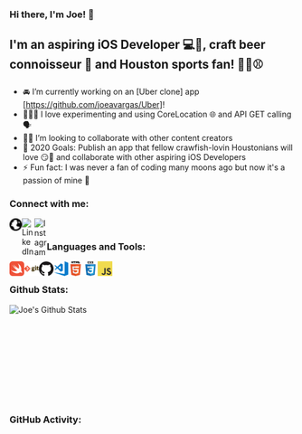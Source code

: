 ### Hi there, I'm Joe! 👋


## I'm an aspiring iOS Developer 💻📲, craft beer connoisseur 🍺 and Houston sports fan! 🏀🏈⚾️

- 🚘 I’m currently working on an [Uber clone] app [https://github.com/joeavargas/Uber]!
- 👨🏻‍💻 I love experimenting and using CoreLocation 🌐 and API GET calling 🗣
- 👊🏼 I’m looking to collaborate with other content creators
- 🏁 2020 Goals: Publish an app that fellow crawfish-lovin Houstonians will love 😏🦞 and collaborate with other aspiring iOS Developers
- ⚡ Fun fact: I was never a fan of coding many moons ago but now it's a passion of mine 💙

### Connect with me:

[<img align="left" alt="joevargas.io" width="22px" src="https://raw.githubusercontent.com/iconic/open-iconic/master/svg/globe.svg" />][website]
[<img align="left" alt="LinkedIn" width="22px" src="https://cdn.jsdelivr.net/npm/simple-icons@v3/icons/linkedin.svg" />][linkedin]
[<img align="left" alt="Instagram" width="22px" src="https://cdn.jsdelivr.net/npm/simple-icons@v3/icons/instagram.svg" />][instagram]

<br />

### Languages and Tools:

<img align="left" alt="Swift" width="26px" src="https://raw.githubusercontent.com/github/explore/78df643247d429f6cc873026c0622819ad797942/topics/swift/swift.png" />
<img align="left" alt="Git" width="26px" src="https://raw.githubusercontent.com/github/explore/80688e429a7d4ef2fca1e82350fe8e3517d3494d/topics/git/git.png" />
<img align="left" alt="GitHub" width="26px" src="https://raw.githubusercontent.com/github/explore/78df643247d429f6cc873026c0622819ad797942/topics/github/github.png" />
<img align="left" alt="Visual Studio Code" width="26px" src="https://raw.githubusercontent.com/github/explore/80688e429a7d4ef2fca1e82350fe8e3517d3494d/topics/visual-studio-code/visual-studio-code.png" />
<img align="left" alt="HTML5" width="26px" src="https://raw.githubusercontent.com/github/explore/80688e429a7d4ef2fca1e82350fe8e3517d3494d/topics/html/html.png" />
<img align="left" alt="CSS3" width="26px" src="https://raw.githubusercontent.com/github/explore/80688e429a7d4ef2fca1e82350fe8e3517d3494d/topics/css/css.png" />
<img align="left" alt="JavaScript" width="26px" src="https://raw.githubusercontent.com/github/explore/80688e429a7d4ef2fca1e82350fe8e3517d3494d/topics/javascript/javascript.png" />

<br />

### Github Stats:

  <img align="left" alt="Joe's Github Stats" src="https://github-stats.joeavargas.vercel.app/api?username=joeavargas&show_icons=true&hide_border=true" />
  
<br /><br /><br /><br /><br /><br /><br /><br /><br /><br />

### GitHub Activity:
<!--START_SECTION:activity-->

[website]: https://joevargas.io
[twitter]: https://twitter.com/joeavargas
[instagram]: https://instagram.com/jvargas84
[linkedin]: https://www.linkedin.com/in/joeavargas/


